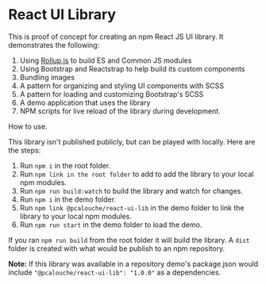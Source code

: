 # React UI Library

This is proof of concept for creating an npm React JS UI library.  It demonstrates the following:

1. Using [Rollup.js](https://rollupjs.org/guide/en) to build ES and Common JS modules
1. Using Bootstrap and Reactstrap to help build its custom components
1. Bundling images
1. A pattern for organizing and styling UI components with SCSS
1. A pattern for loading and customizing Bootstrap's SCSS
1. A demo application that uses the library
1. NPM scripts for live reload of the library during development.

How to use.

This library isn't published publicly, but can be played with locally.  Here are the steps:

1. Run `npm i` in the root folder.
1. Run `npm link in the root folder` to add to add the library to your local npm modules.
1. Run `npm run build:watch` to build the library and watch for changes.
1. Run `npm i` in the demo folder.
1. Run `npm link @pcalouche/react-ui-lib` in the demo folder to link the library to your local npm modules.
1. Run `npm run start` in the demo folder to load the demo.

If you ran `npm run build` from the root folder it will build the library. A `dist` folder is created
with what would be publish to an npm repository. 

**Note:** If this library was available in a repository demo's package.json would include 
`"@pcalouche/react-ui-lib": "1.0.0"` as a dependencies.
